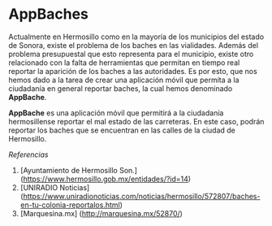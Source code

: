 # AppBaches
Actualmente en Hermosillo como en la mayoría de los municipios del estado de Sonora, existe el problema de los baches en las vialidades. Además del problema presupuestal que esto representa para el municipio, existe otro relacionado con la falta de herramientas que permitan en tiempo real reportar la aparición de los baches a las autoridades. Es por esto, que nos hemos dado a la tarea de crear una aplicación móvil que permita a la ciudadanía en general reportar baches, la cual hemos denominado **AppBache**.

**AppBache** es una aplicación móvil que permitirá a la ciudadanía hermosillense reportar el mal estado de las carreteras. En este caso, podrán reportar los baches que se encuentran en las calles de la ciudad de Hermosillo.

*Referencias* 
  1. [Ayuntamiento de Hermosillo Son.] (https://www.hermosillo.gob.mx/entidades/?id=14)
  2. [UNIRADIO Noticias] (https://www.uniradionoticias.com/noticias/hermosillo/572807/baches-en-tu-colonia-reportalos.html)
  3. [Marquesina.mx] (http://marquesina.mx/52870/)
